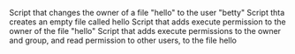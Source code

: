   Script that changes the owner of a file "hello" to the user "betty"
  Script thta creates an empty file called hello
  Script that adds execute permission to the owner of the file "hello"
  Script that adds execute permissions to the owner and group, and read permission to other users, to the file hello
